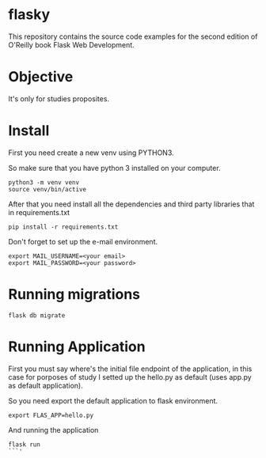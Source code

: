 # flasky
This repository contains the source code examples for the second edition of O'Reilly book Flask Web Development.

# Objective

It's only for studies proposites.


# Install

First you need create a new venv using PYTHON3.

So make sure that you have python 3 installed on your computer.

```
python3 -m venv venv
source venv/bin/active
```

After that you need install all the dependencies and third party libraries that in requirements.txt

```
pip install -r requirements.txt
```

Don't forget to set up the e-mail environment.

```
export MAIL_USERNAME=<your email>
export MAIL_PASSWORD=<your password>
```


# Running migrations

```
flask db migrate
```

# Running Application

First you must say where's the initial file endpoint of the application, in this case for porposes of study I setted up the hello.py as default (uses app.py as default application).

So you need export the default application to flask environment.

```
export FLAS_APP=hello.py
```

And running the application

```
flask run
```'
